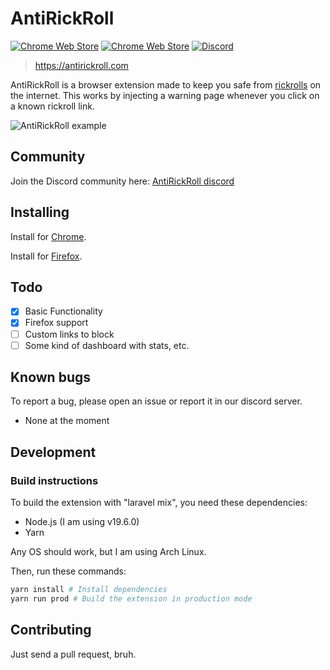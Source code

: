 # AntiRickRoll

[![Chrome Web Store](https://img.shields.io/chrome-web-store/users/mpnckpmpddjcgkpjkmmakcamjhceadne)](https://antirickroll.com/install)
[![Chrome Web Store](https://img.shields.io/chrome-web-store/rating/mpnckpmpddjcgkpjkmmakcamjhceadne)](https://antirickroll.com/install)
[![Discord](https://img.shields.io/badge/Discord-%235865F2.svg?style=flat&logo=discord&logoColor=white)](https://discord.gg/y7jCZCX2Bz)

> <https://antirickroll.com>

AntiRickRoll is a browser extension made to keep you safe from [rickrolls](https://www.urbandictionary.com/define.php?term=Rick%20Roll) on the internet.
This works by injecting a warning page whenever you click on a known rickroll link.

![AntiRickRoll example](readme/screenshot_dark.png)

## Community

Join the Discord community here: [AntiRickRoll discord](https://discord.gg/y7jCZCX2Bz)

## Installing

Install for [Chrome](https://chrome.google.com/webstore/detail/antirickroll/mpnckpmpddjcgkpjkmmakcamjhceadne/).

Install for [Firefox](https://addons.mozilla.org/en-US/firefox/addon/antirickroll/).

## Todo

- [x] Basic Functionality
- [x] Firefox support
- [ ] Custom links to block
- [ ] Some kind of dashboard with stats, etc.

## Known bugs

To report a bug, please open an issue or report it in our discord server.

- None at the moment

## Development

### Build instructions

To build the extension with "laravel mix", you need these dependencies:

- Node.js (I am using v19.6.0)
- Yarn

Any OS should work, but I am using Arch Linux.

Then, run these commands:

```bash
yarn install # Install dependencies
yarn run prod # Build the extension in production mode
```

## Contributing

Just send a pull request, bruh.
